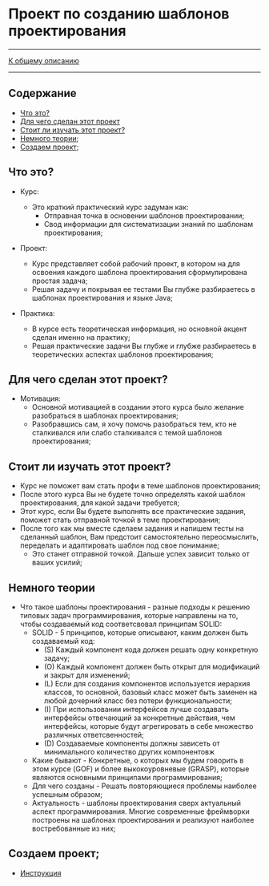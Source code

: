 # Проект по созданию шаблонов проектирования
***
[К общему описанию](../../README.md)
***

## Содержание
* [Что это?](#что-это)
* [Для чего сделан этот проект](#для-чего-сделан-этот-проект)
* [Стоит ли изучать этот проект?](#стоит-ли-изучать-этот-проект)
* [Немного теории](#немного-теории);
* [Создаем проект](#создаем-проект);


## Что это?

  * Курс:
    * Это краткий практический курс задуман как:
      * Отправная точка в основении шаблонов проектировании;
      * Свод информации для систематизации знаний по шаблонам проектирования;
    
  * Проект:
    * Курс представляет собой рабочий проект, в котором на для освоения каждого шаблона проектирования сформулирована простая задача;
    * Решая задачу и покрывая ее тестами Вы глубже разбираетесь в шаблонах проектирования и языке Java;

  * Практика:
    * В курсе есть теоретическая информация, но основной акцент сделан именно на практику;
    * Решая практические задачи Вы глубже и глубже разбираетесь в теоретических аспектах шаблонов проектирования;

## Для чего сделан этот проект?
  * Мотивация:
    * Основной мотивацией в создании этого курса было желание разобраться в шаблонах проектирования;
    * Разобравшись сам, я хочу помочь разобраться тем, кто не сталкивался или слабо сталкивался c темой шаблонов проектирования;

## Стоит ли изучать этот проект?
  * Курс не поможет вам стать профи в теме шаблонов проектирования; 
  * После этого курса Вы не будете точно определять какой шаблон проектирования, для какой задачи требуется;
  * Этот курс, если Вы будете выполнять все практические задания, поможет стать отправной точкой в теме проектирования;
  * После того как мы вместе сделаем задания и напишем тесты на сделанный шаблон, Вам предстоит самостоятельно переосмыслить, переделать и адаптировать шаблон под свое понимание;
    * Это станет отправной точкой. Дальше успех зависит только от ваших усилий;

## Немного теории
  * Что такое шаблоны проектирования - разные подходы к решению типовых задач программирования, которые направлены на то, чтобы создаваемый код соответсвовал принципам SOLID:
    * SOLID - 5 принципов, которые описывают, каким должен быть создаваемый код:
      * (S) Каждый компонент кода должен решать одну конкретную задачу;
      * (O) Каждый компонент должен быть открыт для модификаций и закрыт для изменений;
      * (L) Если для создания компонентов используется иерархия классов, то основной, базовый класс может быть заменен на любой дочерний класс без потери функциональности;
      * (I) При использовании интерфейсов лучше создавать интерфейсы отвечающий за конкретные действия, чем интерфейсы, которые будут агрегировать в себе множество различных ответсвенностей;
      * (D) Создаваемые компоненты должны зависеть от минимального количество других компонентовж  
    * Какие бывают - Конкретные, о которых мы будем говорить в этом курсе (GOF) и более выкокоуровневые (GRASP), которые являются основными принципами программирования;
    * Для чего созданы - Решать повторяющиеся проблемы наиболее успешным образом;
    * Актуальность - шаблоны проектирования сверх актуальный аспект программирования. Многие современные фреймворки построены на шаблонах проектирования и реализуют наиболее востребованные из них;

## Создаем проект;
* [Инструкция](description/Instruction.md)